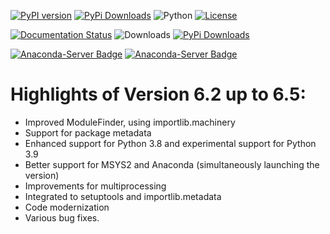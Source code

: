 [![PyPI version](https://img.shields.io/pypi/v/cx_Freeze)](https://pypi.org/project/cx_Freeze/)
[![PyPi Downloads](https://img.shields.io/pypi/dm/cx_Freeze)](https://pypistats.org/packages/cx_Freeze)
![Python](https://img.shields.io/pypi/pyversions/cx_Freeze)
[![License](https://img.shields.io/pypi/l/cx_Freeze.svg)](https://pypi.org/project/cx_Freeze/)


[![Documentation Status](https://readthedocs.org/projects/cx-freeze/badge/?version=latest)](https://cx-freeze.readthedocs.io/en/latest/?badge=latest)
![Downloads](https://img.shields.io/pypi/dm/cx_Freeze/total)
[![PyPi Downloads](https://img.shields.io/pypi/dm/cx_Freeze)](https://pypistats.org/packages/cx_Freeze)

[![Anaconda-Server Badge](https://anaconda.org/conda-forge/cx_freeze/badges/version.svg)](https://anaconda.org/conda-forge/cx_freeze)
[![Anaconda-Server Badge](https://anaconda.org/conda-forge/cx_freeze/badges/downloads.svg)](https://anaconda.org/conda-forge/cx_freeze)




# Highlights of Version 6.2 up to 6.5:
- Improved ModuleFinder, using importlib.machinery
- Support for package metadata
- Enhanced support for Python 3.8 and experimental support for Python 3.9
- Better support for MSYS2 and Anaconda (simultaneously launching the version)
- Improvements for multiprocessing
- Integrated to setuptools and importlib.metadata
- Code modernization
- Various bug fixes.
